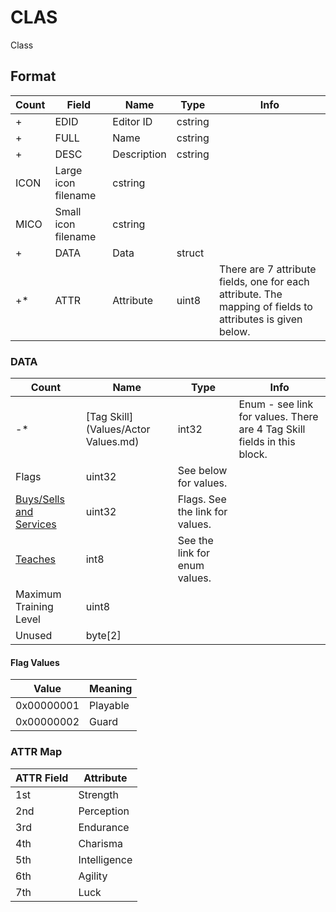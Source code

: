 CLAS
====

Class

## Format

Count | Field | Name | Type | Info
------|-------|------|------|-----
+ | EDID | Editor ID | cstring |
+ | FULL | Name | cstring |
+ | DESC | Description | cstring |
 | ICON | Large icon filename | cstring |
 | MICO | Small icon filename | cstring |
+ | DATA | Data | struct |
+* | ATTR | Attribute | uint8 | There are 7 attribute fields, one for each attribute. The mapping of fields to attributes is given below.

### DATA

Count | Name | Type | Info
------|------|------|-----
-* | [Tag Skill](Values/Actor Values.md) | int32 | Enum - see link for values. There are 4 Tag Skill fields in this block.
 | Flags | uint32 | See below for values.
 | [Buys/Sells and Services](Values/Services.md) | uint32 | Flags. See the link for values.
 | [Teaches](Values/Skills.md) | int8 | See the link for enum values.
 | Maximum Training Level | uint8 |
 | Unused | byte[2] |

#### Flag Values

Value | Meaning
------|--------
0x00000001 | Playable
0x00000002 | Guard

### ATTR Map

ATTR Field | Attribute
-----------|----------
1st | Strength
2nd | Perception
3rd | Endurance
4th | Charisma
5th | Intelligence
6th | Agility
7th | Luck
